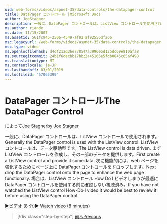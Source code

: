 ```yaml
---
uid: web-forms/videos/aspnet-35/data-controls/the-datapager-control
title: DataPager コントロール |Microsoft Docs
author: JoeStagner
description: 一般に、DataPager コントロールは、ListView コントロールで使用されます。 ListView コントロールは、データ駆動型です。 まず ListView コントロールを作成し、d のいくつかを指定してください.
ms.author: riande
ms.date: 11/15/2007
ms.assetid: 561fc945-2506-4549-af92-af92556df266
msc.legacyurl: /web-forms/videos/aspnet-35/data-controls/the-datapager-control
msc.type: video
ms.openlocfilehash: d4df212d36e778547a3996e5d125dc69e810afa8
ms.sourcegitcommit: 24b1f6decbb17bb22a45166e5fdb0845c65af498
ms.translationtype: MT
ms.contentlocale: ja-JP
ms.lasthandoff: 03/01/2019
ms.locfileid: "57065399"
---
```

<a name="the-datapager-control"></a><span data-ttu-id="ba2f5-105">DataPager コントロール</span><span class="sxs-lookup"><span data-stu-id="ba2f5-105">The DataPager Control</span></span>
====================
<span data-ttu-id="ba2f5-106">によって[Joe Stagner](https://github.com/JoeStagner)</span><span class="sxs-lookup"><span data-stu-id="ba2f5-106">by [Joe Stagner](https://github.com/JoeStagner)</span></span>

<span data-ttu-id="ba2f5-107">一般に、DataPager コントロールは、ListView コントロールで使用されます。</span><span class="sxs-lookup"><span data-stu-id="ba2f5-107">Generally the DataPager control is used with the ListView control.</span></span> <span data-ttu-id="ba2f5-108">ListView コントロールは、データ駆動型です。</span><span class="sxs-lookup"><span data-stu-id="ba2f5-108">The ListView control is data driven.</span></span> <span data-ttu-id="ba2f5-109">まず ListView コントロールを作成し、その一部のデータを提供します。</span><span class="sxs-lookup"><span data-stu-id="ba2f5-109">First create a ListView control and provide it some data.</span></span> <span data-ttu-id="ba2f5-110">次に機能的には、web ページを強化するためにページ上に DataPager コントロールをドロップします。</span><span class="sxs-lookup"><span data-stu-id="ba2f5-110">Next drop the DataPager control onto the page to enhance the web page functionally.</span></span> <span data-ttu-id="ba2f5-111">場合は、ListView コントロール How Do I ビデオしまうが最適に DataPager コントロールを使用する前に確認しない視聴済み。</span><span class="sxs-lookup"><span data-stu-id="ba2f5-111">If you have not watched the ListView control How-Do-I video it would be best to review it before using the DataPager control.</span></span>

[<span data-ttu-id="ba2f5-112">&#9654;ビデオ (8 分)</span><span class="sxs-lookup"><span data-stu-id="ba2f5-112">&#9654; Watch video (8 minutes)</span></span>](https://channel9.msdn.com/Blogs/ASP-NET-Site-Videos/the-datapager-control)

> [!div class="step-by-step"]
> [<span data-ttu-id="ba2f5-113">前へ</span><span class="sxs-lookup"><span data-stu-id="ba2f5-113">Previous</span></span>](the-listview-control.md)
